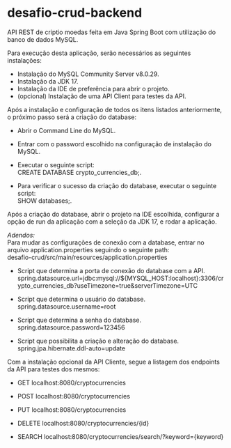 # desafio-crud-backend
API REST de criptio moedas feita em Java Spring Boot com utilização do banco de dados MySQL.

Para execução desta aplicação, serão necessários as seguintes instalações:
- Instalação do MySQL Community Server v8.0.29.
- Instalação da JDK 17.
- Instalação da IDE de preferência para abrir o projeto.
- (opcional) Instalação de uma API Client para testes da API.

Após a instalação e configuração de todos os itens listados anteriormente, o próximo passo será a criação do database:
- Abrir o Command Line do MySQL.
- Entrar com o password escolhido na configuração de instalação do MySQL.
- Executar o seguinte script: 
  </br>CREATE DATABASE crypto_currencies_db;.
  
- Para verificar o sucesso da criação do database, executar o seguinte script: 
  </br>SHOW databases;.

Após a criação do database, abrir o projeto na IDE escolhida, configurar a opção de run da aplicação com a seleção da JDK 17, e rodar a aplicação.

*Adendos:*</br>
Para mudar as configurações de conexão com a database, entrar no arquivo application.properties seguindo o seguinte path: 
  </br> desafio-crud/src/main/resources/application.properties
  
  - Script que determina a porta de conexão do database com a API.
  </br>spring.datasource.url=jdbc:mysql://${MYSQL_HOST:localhost}:3306/crypto_currencies_db?useTimezone=true&serverTimezone=UTC
  
  - Script que determina o usuário do database.
  </br>spring.datasource.username=root
  
  - Script que determina a senha do database.
  </br>spring.datasource.password=123456
  
  - Script que possibilita a criação e alteração do database.
  </br>spring.jpa.hibernate.ddl-auto=update
  
Com a instalação opcional da API Cliente, segue a listagem dos endpoints da API para testes dos mesmos:</br>
  - GET localhost:8080/cryptocurrencies
 
  - POST localhost:8080/cryptocurrencies
 
  - PUT localhost:8080/cryptocurrencies
  
  - DELETE localhost:8080/cryptocurrencies/{id}
  
  - SEARCH localhost:8080/cryptocurrencies/search/?keyword={keyword}

